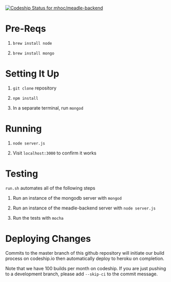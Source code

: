 
[ ![Codeship Status for mhoc/meadle-backend](https://codeship.io/projects/f085b1d0-1e04-0132-d672-1642395b3d51/status)](https://codeship.io/projects/35479)

Pre-Reqs
========

1. `brew install node`

2. `brew install mongo`


Setting It Up
=============

1. `git clone` repository

2. `npm install`

3. In a separate terminal, run `mongod`


Running
=======

1. `node server.js`

2. Visit `localhost:3000` to confirm it works


Testing
=======

`run.sh` automates all of the following steps

1. Run an instance of the mongodb server with `mongod`

2. Run an instance of the meadle-backend server with `node server.js`

3. Run the tests with `mocha`

Deploying Changes
=================

Commits to the master branch of this github repository will initiate our build process on codeship.io then automatically deploy to heroku on completion.

Note that we have 100 builds per month on codeship. If you are just pushing to a development branch, please add `--skip-ci` to the commit message.
